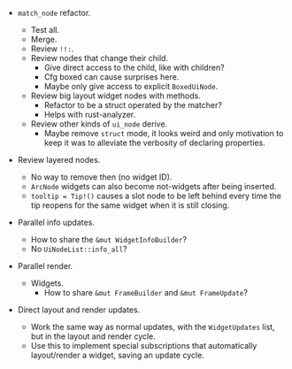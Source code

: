 * `match_node` refactor.
    - Test all.
    - Merge.
    - Review `!!:`.
    - Review nodes that change their child.
        - Give direct access to the child, like with children?
        - Cfg boxed can cause surprises here.
        - Maybe only give access to explicit `BoxedUiNode`.
    - Review big layout widget nodes with methods.
        - Refactor to be a struct operated by the matcher?
        - Helps with rust-analyzer.
    - Review other kinds of `ui_node` derive.
        - Maybe remove `struct` mode, it looks weird and only motivation to keep it was to
          alleviate the verbosity of declaring properties.


* Review layered nodes.
    - No way to remove then (no widget ID).
    - `ArcNode` widgets can also become not-widgets after being inserted.
    - `tooltip = Tip!()` causes a slot node to be left behind every time the tip reopens
      for the same widget when it is still closing.

* Parallel info updates.
    - How to share the `&mut WidgetInfoBuilder`?
    - No `UiNodeList::info_all`?

* Parallel render.
    - Widgets.
        - How to share `&mut FrameBuilder` and `&mut FrameUpdate`?



* Direct layout and render updates.
    - Work the same way as normal updates, with the `WidgetUpdates` list, but in the layout and render cycle.
    - Use this to implement special subscriptions that automatically layout/render a widget, saving an update
      cycle.